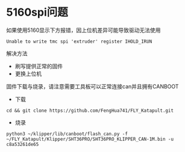 # 5160spi问题

如果使用5160显示下方报错，因上位机差异可能导致驱动无法使用

```
Unable to write tmc spi 'extruder' register IHOLD_IRUN
```

解决方法

* 刷写提供正常的固件
* 更换上位机

固件下载与烧录，请注意需要工具板可以正常连接can并且拥有CANBOOT

* 下载

```
cd && git clone https://github.com/FengHua741/FLY_Katapult.git
```

* 烧录

```
python3 ~/klipper/lib/canboot/flash_can.py -f ~/FLY_Katapult/Klipper/SHT36PRO/SHT36PRO_KLIPPER_CAN-1M.bin -u c8a53261de65
```

